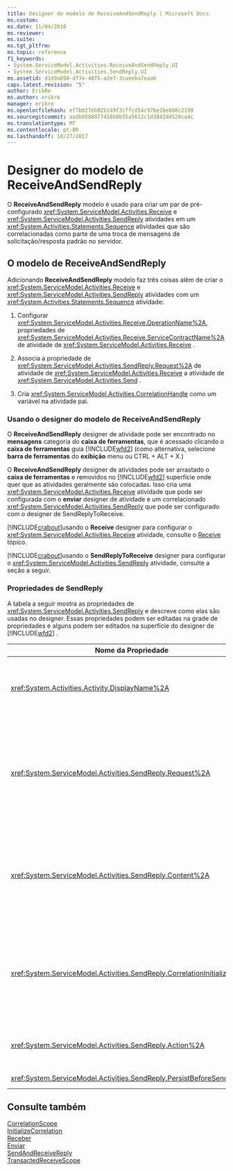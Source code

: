 ```yaml
---
title: Designer de modelo de ReceiveAndSendReply | Microsoft Docs
ms.custom: 
ms.date: 11/04/2016
ms.reviewer: 
ms.suite: 
ms.tgt_pltfrm: 
ms.topic: reference
f1_keywords:
- System.ServiceModel.Activities.ReceiveAndSendReply.UI
- System.ServiceModel.Activities.SendReply.UI
ms.assetid: d1d9a058-df7e-48f5-a2e7-3caeeba7eaa6
caps.latest.revision: "5"
author: ErikRe
ms.author: erikre
manager: erikre
ms.openlocfilehash: ef7b027eb82b149f3cffcd54c976e1be608c2190
ms.sourcegitcommit: aadb9588877418b8b55a5612c1d3842d4520ca4c
ms.translationtype: MT
ms.contentlocale: pt-BR
ms.lasthandoff: 10/27/2017
---
```

# <a name="receiveandsendreply-template-designer"></a>Designer do modelo de ReceiveAndSendReply
O **ReceiveAndSendReply** modelo é usado para criar um par de pré-configurado <xref:System.ServiceModel.Activities.Receive> e <xref:System.ServiceModel.Activities.SendReply> atividades em um <xref:System.Activities.Statements.Sequence> atividades que são correlacionadas como parte de uma troca de mensagens de solicitação/resposta padrão no servidor.  
  
## <a name="the-receiveandsendreply-template"></a>O modelo de ReceiveAndSendReply  
 Adicionando **ReceiveAndSendReply** modelo faz três coisas além de criar o <xref:System.ServiceModel.Activities.Receive> e <xref:System.ServiceModel.Activities.SendReply> atividades com um <xref:System.Activities.Statements.Sequence> atividade:  
  
1.  Configurar <xref:System.ServiceModel.Activities.Receive.OperationName%2A>, propriedades de <xref:System.ServiceModel.Activities.Receive.ServiceContractName%2A> de atividade de <xref:System.ServiceModel.Activities.Receive> .  
  
2.  Associa a propriedade de <xref:System.ServiceModel.Activities.SendReply.Request%2A> de atividade de <xref:System.ServiceModel.Activities.Receive> a atividade de <xref:System.ServiceModel.Activities.Send> .  
  
3.  Cria <xref:System.ServiceModel.Activities.CorrelationHandle> como um variável na atividade pai.  
  
### <a name="using-the-receiveandsendreply-template-designer"></a>Usando o designer do modelo de ReceiveAndSendReply  
 O **ReceiveAndSendReply** designer de atividade pode ser encontrado no **mensagens** categoria do **caixa de ferramentas**, que é acessado clicando o **caixa de ferramentas**  guia [!INCLUDE[wfd2](../workflow-designer/includes/wfd2_md.md)] (como alternativa, selecione **barra de ferramentas** do **exibição** menu ou CTRL + ALT + X.)  
  
 O **ReceiveAndSendReply** designer de atividades pode ser arrastado o **caixa de ferramentas** e removidos no [!INCLUDE[wfd2](../workflow-designer/includes/wfd2_md.md)] superfície onde quer que as atividades geralmente são colocadas. Isso cria uma <xref:System.ServiceModel.Activities.Receive> atividade que pode ser configurada com o **enviar** designer de atividade e um correlacionado <xref:System.ServiceModel.Activities.SendReply> que pode ser configurado com o designer de SendReplyToReceive.  
  
 [!INCLUDE[crabout](../test/includes/crabout_md.md)]usando o **Receive** designer para configurar o <xref:System.ServiceModel.Activities.Receive> atividade, consulte o [Receive](../workflow-designer/receive-activity-designer.md) tópico.  
  
 [!INCLUDE[crabout](../test/includes/crabout_md.md)]usando o **SendReplyToReceive** designer para configurar o <xref:System.ServiceModel.Activities.SendReply> atividade, consulte a seção a seguir.  
  
### <a name="properties-of-sendreply"></a>Propriedades de SendReply  
 A tabela a seguir mostra as propriedades de <xref:System.ServiceModel.Activities.SendReply> e descreve como elas são usadas no designer. Essas propriedades podem ser editadas na grade de propriedades e alguns podem ser editados na superfície do designer de [!INCLUDE[wfd2](../workflow-designer/includes/wfd2_md.md)] .  
  
|Nome da Propriedade|Necessária|Uso|  
|-------------------|--------------|-----------|  
|<xref:System.Activities.Activity.DisplayName%2A>|False|O nome amigável opcional de atividade de <xref:System.ServiceModel.Activities.SendReply> . O padrão é SendReplyToReceive.<br /><br /> Embora o uso de um valor não padrão para <xref:System.Activities.Activity.DisplayName%2A> amigável não é necessário restrita, é uma prática recomendada usar um valor.|  
|<xref:System.ServiceModel.Activities.SendReply.Request%2A>|verdadeiro|Fazer referência a <xref:System.ServiceModel.Activities.Receive> a atividade emparelhada com esta atividade de <xref:System.ServiceModel.Activities.SendReply> . Essa propriedade não deve ser **nulo**. <xref:System.ServiceModel.Activities.Receive> e as atividades de <xref:System.ServiceModel.Activities.SendReply> são usados juntos no servidor para modelar um padrão de mensagem de solicitação/resposta. Esta propriedade especifica que a atividade de <xref:System.ServiceModel.Activities.Send> é emparelhada. No designer, você não pode editar esta propriedade como é associada automaticamente a atividade de <xref:System.ServiceModel.Activities.Send> de que você criou a atividade de <xref:System.ServiceModel.Activities.SendReply> .|  
|<xref:System.ServiceModel.Activities.SendReply.Content%2A>|False|Especifica o conteúdo de mensagem ou de parâmetro para receber. Pode ser uma atividade de <xref:System.ServiceModel.Activities.ReceiveMessageContent> ou uma atividade de <xref:System.ServiceModel.Activities.ReceiveParametersContent> . Editar essa propriedade clicando no botão de reticências ao lado de **conteúdo** campo na grade de propriedade ou clicando o **definir...**  botão ao lado de **conteúdo** rótulo no **Receive** superfície do designer de atividade. Ambos exibem o **definição de conteúdo** caixa de diálogo. [!INCLUDE[crabout](../test/includes/crabout_md.md)]como usar essa caixa, consulte o [caixa de diálogo Definição de conteúdo](../workflow-designer/content-definition-dialog-box.md) tópico.|  
|<xref:System.ServiceModel.Activities.SendReply.CorrelationInitializers%2A>|False|Especifica a coleção de objetos de <xref:System.ServiceModel.Activities.CorrelationInitializer> que inicializam vários objetos de <xref:System.ServiceModel.Activities.CorrelationHandle> que configuram esta atividade de <xref:System.ServiceModel.Activities.Receive> dentro de fluxo de trabalho. Clique no botão de reticências ao lado de <xref:System.ServiceModel.Activities.SendReply.CorrelationInitializers%2A> propriedade na grade de propriedades para abrir o **adicionar inicializadores de correlação** caixa de diálogo. [!INCLUDE[crabout](../test/includes/crabout_md.md)]usando essa caixa, consulte o [caixa de diálogo Adicionar CorrelationInitializers](../workflow-designer/add-correlationinitializers-dialog-box.md) tópico.|  
|<xref:System.ServiceModel.Activities.SendReply.Action%2A>|False|Especifica o cabeçalho da ação de mensagem. Se não é explicitamente definida, seu valor por padrão:<br /><br /> **https://tempuri.org/ {namespace de contrato de serviço} / {nome do contrato de serviço} / {nome da operação}**|  
|<xref:System.ServiceModel.Activities.SendReply.PersistBeforeSend%2A>|False|Especifica se a instância de fluxo de trabalho deve ser persistentes antes que a mensagem de resposta que é enviada. O valor padrão é **false**.|  
  
## <a name="see-also"></a>Consulte também  
 [CorrelationScope](../workflow-designer/correlationscope-activity-designer.md)   
 [InitializeCorrelation](../workflow-designer/initializecorrelation-activity-designer.md)   
 [Receber](../workflow-designer/receive-activity-designer.md)   
 [Enviar](../workflow-designer/send-activity-designer.md)   
 [SendAndReceiveReply](../workflow-designer/sendandreceivereply-template-designer.md)   
 [TransactedReceiveScope](../workflow-designer/transactedreceivescope-activity-designer.md)